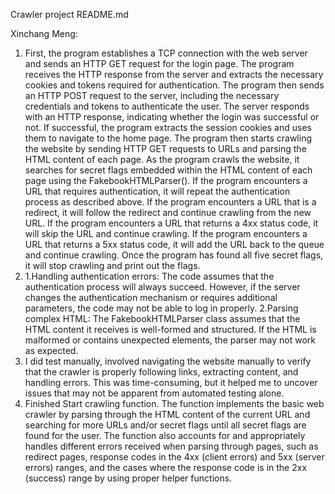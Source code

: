 Crawler project README.md

Xinchang Meng: 
1. First, the program establishes a TCP connection with the web server and sends an HTTP GET request for the login page. The program receives the HTTP response from the server and extracts the necessary cookies and tokens required for authentication. The program then sends an HTTP POST request to the server, including the necessary credentials and tokens to authenticate the user. The server responds with an HTTP response, indicating whether the login was successful or not. If successful, the program extracts the session cookies and uses them to navigate to the home page. The program then starts crawling the website by sending HTTP GET requests to URLs and parsing the HTML content of each page. As the program crawls the website, it searches for secret flags embedded within the HTML content of each page using the FakebookHTMLParser(). If the program encounters a URL that requires authentication, it will repeat the authentication process as described above. If the program encounters a URL that is a redirect, it will follow the redirect and continue crawling from the new URL. If the program encounters a URL that returns a 4xx status code, it will skip the URL and continue crawling. If the program encounters a URL that returns a 5xx status code, it will add the URL back to the queue and continue crawling. Once the program has found all five secret flags, it will stop crawling and print out the flags.
2. 1.Handling authentication errors: The code assumes that the authentication process will always succeed. However, if the server changes the authentication mechanism or requires additional parameters, the code may not be able to log in properly. 2.Parsing complex HTML: The FakebookHTMLParser class assumes that the HTML content it receives is well-formed and structured. If the HTML is malformed or contains unexpected elements, the parser may not work as expected.
3. I did test manually, involved navigating the website manually to verify that the crawler is properly following links, extracting content, and handling errors. This was time-consuming, but it helped me to uncover issues that may not be apparent from automated testing alone.
4. Finished Start crawling function. The function implements the basic web crawler by parsing through the HTML content of the current URL and searching for more URLs and/or secret flags until all secret flags are found for the user. The function also accounts for and appropriately handles different errors received when parsing through pages, such as redirect pages, response codes in the 4xx (client errors) and 5xx (server errors) ranges, and the cases where the response code is in the 2xx (success) range by using proper helper functions.
